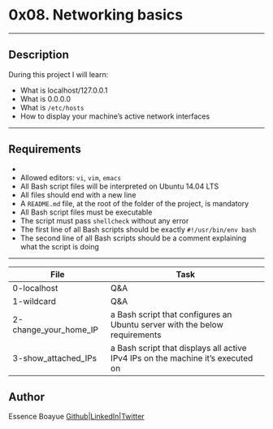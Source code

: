 # 0x08. Networking basics
---
## Description

During this project I will learn:
- What is localhost/127.0.0.1
- What is 0.0.0.0
- What is `/etc/hosts`
- How to display your machine’s active network interfaces
---

## Requirements
-
- Allowed editors: `vi`, `vim`, `emacs`
- All Bash script files will be interpreted on Ubuntu 14.04 LTS
- All files should end with a new line
- A `README.md` file, at the root of the folder of the project, is mandatory
- All Bash script files must be executable
- The script must pass `shellcheck` without any error
- The first line of all Bash scripts should be exactly `#!/usr/bin/env bash`
- The second line of all Bash scripts should be a comment explaining what the script is doing

---

File|Task
---|---
0-localhost | Q&A
1-wildcard | Q&A
2-change_your_home_IP | a Bash script that configures an Ubuntu server with the below requirements
3-show_attached_IPs | a Bash script that displays all active IPv4 IPs on the machine it’s executed on

## Author
Essence Boayue [Github](https://github.com/eboayue)|[LinkedIn](https://www.linkedin.com/in/essenceboayue/)|[Twitter](https://twitter.com/girlsaregeeks2)
